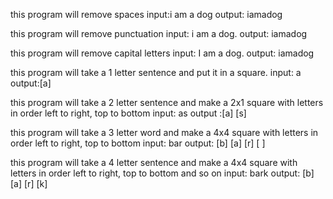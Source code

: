 this program will remove spaces
input:i am a dog
output: iamadog

this program will remove punctuation
input: i am a dog.
output: iamadog

this program will remove capital letters
input: I am a dog.
output: iamadog

this program will take a 1 letter sentence and put it in a square.
input: a
output:[a]

this program will take a 2 letter sentence and make a 2x1 square with letters in order left to right, top to bottom
input: as
output :[a] [s]

this program will take a 3 letter word and make a 4x4 square with letters in order left to right, top to bottom
input: bar
output: [b] [a]
        [r] [ ]

this program will take a 4 letter sentence and make a 4x4 square with letters in order left to right, top to bottom and so on
input: bark
output: [b] [a]
        [r] [k]

